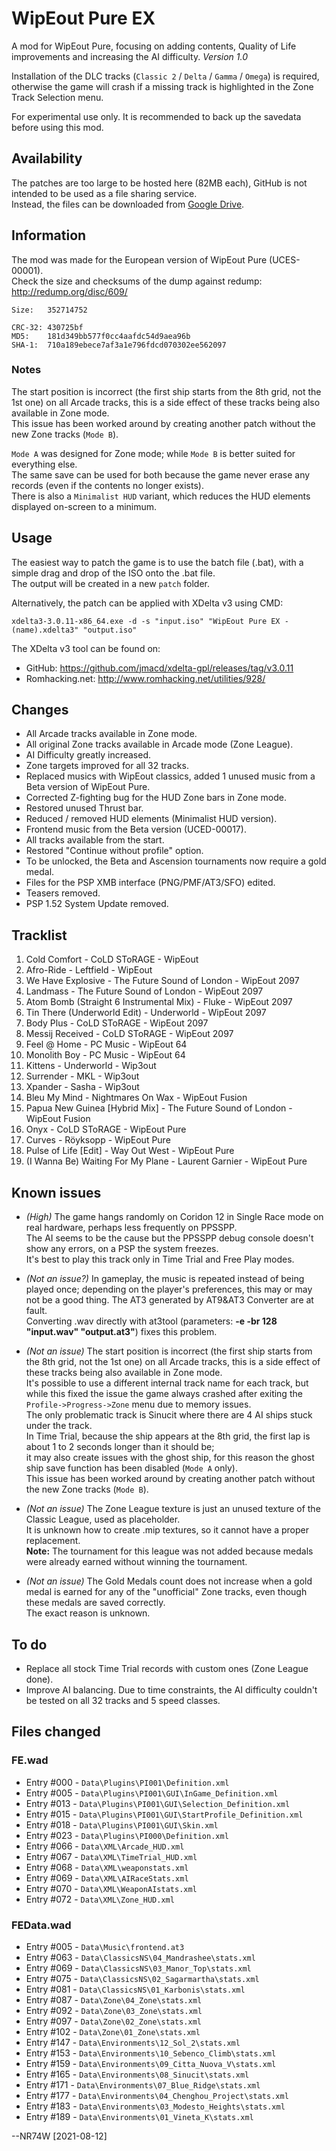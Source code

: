# WipEout Pure EX

A mod for WipEout Pure, focusing on adding contents, Quality of Life improvements and increasing the AI difficulty. *Version 1.0*

Installation of the DLC tracks (`Classic 2` / `Delta` / `Gamma` / `Omega`) is required, otherwise the game will crash if a missing track is highlighted in the Zone Track Selection menu.

For experimental use only. It is recommended to back up the savedata before using this mod.

## Availability

The patches are too large to be hosted here (82MB each), GitHub is not intended to be used as a file sharing service.  
Instead, the files can be downloaded from [Google Drive](https://drive.google.com/drive/folders/1y-1SM3Vr1L9PrGZ9uubmu0cOjgijOqsu?usp=sharing).

## Information

The mod was made for the European version of WipEout Pure (UCES-00001).  
Check the size and checksums of the dump against redump: http://redump.org/disc/609/

```
Size:   352714752

CRC-32: 430725bf
MD5:    181d349bb577f0cc4aafdc54d9aea96b
SHA-1:  710a189ebece7af3a1e796fdcd070302ee562097
```

### Notes

The start position is incorrect (the first ship starts from the 8th grid, not the 1st one) on all Arcade tracks, this is a side effect of these tracks being also available in Zone mode.  
This issue has been worked around by creating another patch without the new Zone tracks (`Mode B`).

`Mode A` was designed for Zone mode; while `Mode B` is better suited for everything else.  
The same save can be used for both because the game never erase any records (even if the contents no longer exists).  
There is also a `Minimalist HUD` variant, which reduces the HUD elements displayed on-screen to a minimum.

## Usage

The easiest way to patch the game is to use the batch file (.bat), with a simple drag and drop of the ISO onto the .bat file.  
The output will be created in a new `patch` folder.

Alternatively, the patch can be applied with XDelta v3 using CMD:
```
xdelta3-3.0.11-x86_64.exe -d -s "input.iso" "WipEout Pure EX - (name).xdelta3" "output.iso"
```

The XDelta v3 tool can be found on:
- GitHub: https://github.com/jmacd/xdelta-gpl/releases/tag/v3.0.11
- Romhacking.net: http://www.romhacking.net/utilities/928/

## Changes

- All Arcade tracks available in Zone mode.
- All original Zone tracks available in Arcade mode (Zone League).
- AI Difficulty greatly increased.
- Zone targets improved for all 32 tracks.
- Replaced musics with WipEout classics, added 1 unused music from a Beta version of WipEout Pure.
- Corrected Z-fighting bug for the HUD Zone bars in Zone mode.
- Restored unused Thrust bar.
- Reduced / removed HUD elements (Minimalist HUD version).
- Frontend music from the Beta version (UCED-00017).
- All tracks available from the start.
- Restored "Continue without profile" option.
- To be unlocked, the Beta and Ascension tournaments now require a gold medal.
- Files for the PSP XMB interface (PNG/PMF/AT3/SFO) edited.
- Teasers removed.
- PSP 1.52 System Update removed.

## Tracklist

1. Cold Comfort - CoLD SToRAGE - WipEout
2. Afro-Ride - Leftfield - WipEout
3. We Have Explosive - The Future Sound of London - WipEout 2097
4. Landmass - The Future Sound of London - WipEout 2097
5. Atom Bomb (Straight 6 Instrumental Mix) - Fluke - WipEout 2097
6. Tin There (Underworld Edit) - Underworld - WipEout 2097
7. Body Plus - CoLD SToRAGE - WipEout 2097
8. Messij Received - CoLD SToRAGE - WipEout 2097
9. Feel @ Home - PC Music - WipEout 64
10. Monolith Boy - PC Music - WipEout 64
11. Kittens - Underworld - Wip3out
12. Surrender - MKL - Wip3out
13. Xpander - Sasha - Wip3out
14. Bleu My Mind - Nightmares On Wax - WipEout Fusion
15. Papua New Guinea [Hybrid Mix] - The Future Sound of London - WipEout Fusion
16. Onyx - CoLD SToRAGE - WipEout Pure
17. Curves - Röyksopp - WipEout Pure
18. Pulse of Life [Edit] - Way Out West - WipEout Pure
19. (I Wanna Be) Waiting For My Plane - Laurent Garnier - WipEout Pure

## Known issues

- *(High)* The game hangs randomly on Coridon 12 in Single Race mode on real hardware, perhaps less frequently on PPSSPP.  
The AI seems to be the cause but the PPSSPP debug console doesn't show any errors, on a PSP the system freezes.  
It's best to play this track only in Time Trial and Free Play modes.

- *(Not an issue?)* In gameplay, the music is repeated instead of being played once; depending on the player's preferences, this may or may not be a good thing. The AT3 generated by AT9&AT3 Converter are at fault.  
Converting .wav directly with at3tool (parameters: **-e -br 128 "input.wav" "output.at3"**) fixes this problem.

- *(Not an issue)* The start position is incorrect (the first ship starts from the 8th grid, not the 1st one) on all Arcade tracks, this is a side effect of these tracks being also available in Zone mode.  
It's possible to use a different internal track name for each track, but while this fixed the issue the game always crashed after exiting the `Profile->Progress->Zone` menu due to memory issues.  
The only problematic track is Sinucit where there are 4 AI ships stuck under the track.  
In Time Trial, because the ship appears at the 8th grid, the first lap is about 1 to 2 seconds longer than it should be;  
it may also create issues with the ghost ship, for this reason the ghost ship save function has been disabled (`Mode A` only).  
This issue has been worked around by creating another patch without the new Zone tracks (`Mode B`).  

- *(Not an issue)* The Zone League texture is just an unused texture of the Classic League, used as placeholder.  
It is unknown how to create .mip textures, so it cannot have a proper replacement.  
**Note:** The tournament for this league was not added because medals were already earned without winning the tournament.

- *(Not an issue)* The Gold Medals count does not increase when a gold medal is earned for any of the "unofficial" Zone tracks, even though these medals are saved correctly.  
The exact reason is unknown.

## To do

- Replace all stock Time Trial records with custom ones (Zone League done).
- Improve AI balancing. Due to time constraints, the AI difficulty couldn't be tested on all 32 tracks and 5 speed classes.

## Files changed

### FE.wad
- Entry #000 - `Data\Plugins\PI001\Definition.xml`
- Entry #005 - `Data\Plugins\PI001\GUI\InGame_Definition.xml`
- Entry #013 - `Data\Plugins\PI001\GUI\Selection_Definition.xml`
- Entry #015 - `Data\Plugins\PI001\GUI\StartProfile_Definition.xml`
- Entry #018 - `Data\Plugins\PI001\GUI\Skin.xml`
- Entry #023 - `Data\Plugins\PI000\Definition.xml`
- Entry #066 - `Data\XML\Arcade_HUD.xml`
- Entry #067 - `Data\XML\TimeTrial_HUD.xml`
- Entry #068 - `Data\XML\weaponstats.xml`
- Entry #069 - `Data\XML\AIRaceStats.xml`
- Entry #070 - `Data\XML\WeaponAIstats.xml`
- Entry #072 - `Data\XML\Zone_HUD.xml`

### FEData.wad
- Entry #005 - `Data\Music\frontend.at3`
- Entry #063 - `Data\ClassicsNS\04_Mandrashee\stats.xml`
- Entry #069 - `Data\ClassicsNS\03_Manor_Top\stats.xml`
- Entry #075 - `Data\ClassicsNS\02_Sagarmartha\stats.xml`
- Entry #081 - `Data\ClassicsNS\01_Karbonis\stats.xml`
- Entry #087 - `Data\Zone\04_Zone\stats.xml`
- Entry #092 - `Data\Zone\03_Zone\stats.xml`
- Entry #097 - `Data\Zone\02_Zone\stats.xml`
- Entry #102 - `Data\Zone\01_Zone\stats.xml`
- Entry #147 - `Data\Environments\12_Sol_2\stats.xml`
- Entry #153 - `Data\Environments\10_Sebenco_Climb\stats.xml`
- Entry #159 - `Data\Environments\09_Citta_Nuova_V\stats.xml`
- Entry #165 - `Data\Environments\08_Sinucit\stats.xml`
- Entry #171 - `Data\Environments\07_Blue_Ridge\stats.xml`
- Entry #177 - `Data\Environments\04_Chenghou_Project\stats.xml`
- Entry #183 - `Data\Environments\03_Modesto_Heights\stats.xml`
- Entry #189 - `Data\Environments\01_Vineta_K\stats.xml`

--NR74W [2021-08-12]
